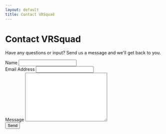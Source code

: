 ```yaml
---
layout: default
title: Contact VRSquad
---
```


<div id="contact">
  <h1 class="pageTitle">Contact VRSquad</h1>
  <div class="contactContent">
    <p class="intro">Have any questions or input? Send us a message and we'll get back to you.</p>
    
  </div>
  <form action="http://formspree.io/nicole.maneth@gmail.com" method="POST">
    <label for="name">Name</label>    
    <input type="text" id="name" name="name" class="full-width"><br>
    <label for="email">Email Address</label>
    <input type="email" id="email" name="_replyto" class="full-width"><br>
    <label for="message">Message</label>
    <textarea name="message" id="message" cols="30" rows="10" class="full-width"></textarea><br>
    <input type="submit" value="Send" class="button">
  </form>
</div>

